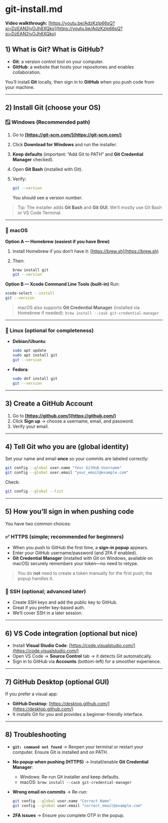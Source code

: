 # git-install.md

**Video walkthrough:** [https://youtu.be/AdzKzlp66sQ?si=DzEAN2jyOJh6XQko](https://youtu.be/AdzKzlp66sQ?si=DzEAN2jyOJh6XQko)

## 1) What is Git? What is GitHub?

* **Git**: a version control tool on your computer.
* **GitHub**: a website that hosts your repositories and enables collaboration.

You’ll install **Git** locally, then sign in to **GitHub** when you push code from your machine.

---

## 2) Install Git (choose your OS)

### 🪟 Windows (Recommended path)

1. Go to **[https://git-scm.com/](https://git-scm.com/)**
2. Click **Download for Windows** and run the installer.
3. **Keep defaults** (important: “Add Git to PATH” and **Git Credential Manager** checked).
4. Open **Git Bash** (installed with Git).
5. Verify:

   ```bash
   git --version
   ```

   You should see a version number.

> Tip: The installer adds **Git Bash** and **Git GUI**. We’ll mostly use Git Bash or VS Code Terminal.

---

### 🍎 macOS

**Option A — Homebrew (easiest if you have Brew)**

1. Install Homebrew if you don’t have it: [https://brew.sh](https://brew.sh)
2. Then:

   ```bash
   brew install git
   git --version
   ```

**Option B — Xcode Command Line Tools (built-in)**
Run:

```bash
xcode-select --install
git --version
```

> macOS also supports **Git Credential Manager** (installed via Homebrew if needed):
> `brew install --cask git-credential-manager`

---

### 🐧 Linux (optional for completeness)

* **Debian/Ubuntu**:

  ```bash
  sudo apt update
  sudo apt install git
  git --version
  ```
* **Fedora**:

  ```bash
  sudo dnf install git
  git --version
  ```

---

## 3) Create a GitHub Account

1. Go to **[https://github.com/](https://github.com/)**
2. Click **Sign up** → choose a username, email, and password.
3. Verify your email.

---

## 4) Tell Git who you are (global identity)

Set your name and email **once** so your commits are labeled correctly:

```bash
git config --global user.name "Your GitHub Username"
git config --global user.email "your_email@example.com"
```

Check:

```bash
git config --global --list
```

---

## 5) How you’ll sign in when pushing code

You have two common choices:

### ✅ HTTPS (simple; recommended for beginners)

* When you push to GitHub the first time, a **sign-in popup** appears.
* Enter your GitHub username/password (and 2FA if enabled).
* **Git Credential Manager** (installed with Git on Windows, available on macOS) securely remembers your token—no need to retype.

> You do **not** need to create a token manually for the first push; the popup handles it.

### 🔐 SSH (optional; advanced later)

* Create SSH keys and add the public key to GitHub.
* Great if you prefer key-based auth.
* We’ll cover SSH in a later session.

---

## 6) VS Code integration (optional but nice)

* Install **Visual Studio Code**: [https://code.visualstudio.com/](https://code.visualstudio.com/)
* Open VS Code → **Source Control** tab → it detects Git automatically.
* Sign in to GitHub via **Accounts** (bottom-left) for a smoother experience.

---

## 7) GitHub Desktop (optional GUI)

If you prefer a visual app:

* **GitHub Desktop**: [https://desktop.github.com/](https://desktop.github.com/)
* It installs Git for you and provides a beginner-friendly interface.

---

## 8) Troubleshooting

* **`git: command not found`** → Reopen your terminal or restart your computer. Ensure Git is installed and on PATH.
* **No popup when pushing (HTTPS)** → Install/enable **Git Credential Manager**:

  * Windows: Re-run Git installer and keep defaults.
  * macOS: `brew install --cask git-credential-manager`
* **Wrong email on commits** → Re-run:

  ```bash
  git config --global user.name "Correct Name"
  git config --global user.email "correct_email@example.com"
  ```
* **2FA issues** → Ensure you complete OTP in the popup.
